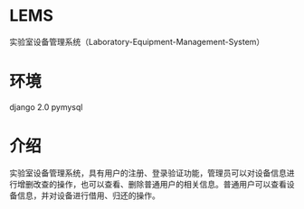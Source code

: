 # LEMS
实验室设备管理系统（Laboratory-Equipment-Management-System）
# 环境
django 2.0 pymysql
# 介绍
实验室设备管理系统，具有用户的注册、登录验证功能，管理员可以对设备信息进行增删改查的操作，也可以查看、删除普通用户的相关信息。普通用户可以查看设备信息，并对设备进行借用、归还的操作。
